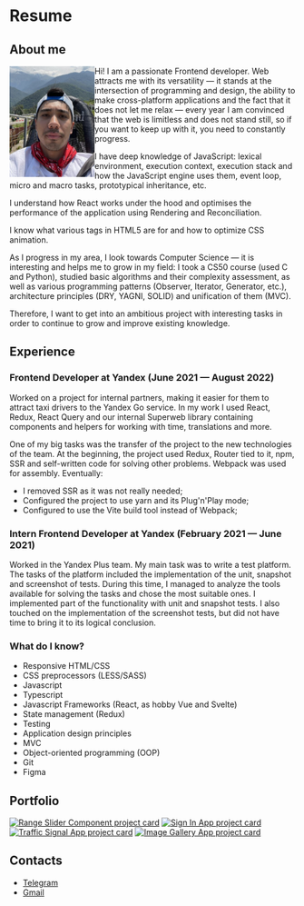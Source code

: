 
# Resume

## About me
<img src="./me.jpg" alt="Photo of myself" width="150" align="left">

Hi! I am a passionate Frontend developer. Web attracts me with its versatility — it stands at the intersection of programming and design, the ability to make cross-platform applications and the fact that it does not let me relax — every year I am convinced that the web is limitless and does not stand still, so if you want to keep up with it, you need to constantly progress.

I have deep knowledge of JavaScript: lexical environment, execution context, execution stack and how the JavaScript engine uses them, event loop, micro and macro tasks, prototypical inheritance, etc.

I understand how React works under the hood and optimises the performance of the application using Rendering and Reconciliation.

I know what various tags in HTML5 are for and how to optimize CSS animation.

As I progress in my area, I look towards Computer Science — it is interesting and helps me to grow in my field: I took a CS50 course (used C and Python), studied basic algorithms and their complexity assessment, as well as various programming patterns (Observer, Iterator, Generator, etc.), architecture principles (DRY, YAGNI, SOLID) and unification of them (MVC).

Therefore, I want to get into an ambitious project with interesting tasks in order to continue to grow and improve existing knowledge.

## Experience
### Frontend Developer at Yandex (June 2021 — August 2022)
Worked on a project for internal partners, making it easier for them to attract taxi drivers to the Yandex Go service. In my work I used React, Redux, React Query and our internal Superweb library containing components and helpers for working with time, translations and more.

One of my big tasks was the transfer of the project to the new technologies of the team. At the beginning, the project used Redux, Router tied to it, npm, SSR and self-written code for solving other problems. Webpack was used for assembly. Eventually:
 * I removed SSR as it was not really needed;
 * Configured the project to use yarn and its Plug'n'Play mode;
 * Configured to use the Vite build tool instead of Webpack;

### Intern Frontend Developer at Yandex (February 2021 — June 2021)
Worked in the Yandex Plus team. My main task was to write a test platform. The tasks of the platform included the implementation of the unit, snapshot and screenshot of tests. During this time, I managed to analyze the tools available for solving the tasks and chose the most suitable ones. I implemented part of the functionality with unit and snapshot tests. I also touched on the implementation of the screenshot tests, but did not have time to bring it to its logical conclusion.

### What do I know?
  - Responsive HTML/CSS
  - CSS preprocessors (LESS/SASS)
  - Javascript
  - Typescript
  - Javascript Frameworks (React, as hobby Vue and Svelte)
  - State management (Redux)
  - Testing
  - Application design principles
  - MVC
  - Object-oriented programming (OOP)
  - Git
  - Figma

## Portfolio
[![Range Slider Component project card](https://github-readme-stats.vercel.app/api/pin/?username=alanreidt&repo=range-slider-component)](https://github.com/alanreidt/range-slider-component)
[![Sign In App project card](https://github-readme-stats.vercel.app/api/pin/?username=alanreidt&repo=sign-in-app)](https://github.com/alanreidt/sign-in-app)
[![Traffic Signal App project card](https://github-readme-stats.vercel.app/api/pin/?username=alanreidt&repo=traffic-signal-app)](https://github.com/alanreidt/traffic-signal-app)
[![Image Gallery App project card](https://github-readme-stats.vercel.app/api/pin/?username=alanreidt&repo=image-gallery-app)](https://github.com/alanreidt/image-gallery-app)

## Contacts
- [Telegram](https://t.me/antonshvedov)
- [Gmail](mailto:shvedov.a.g@yandex.ru)
